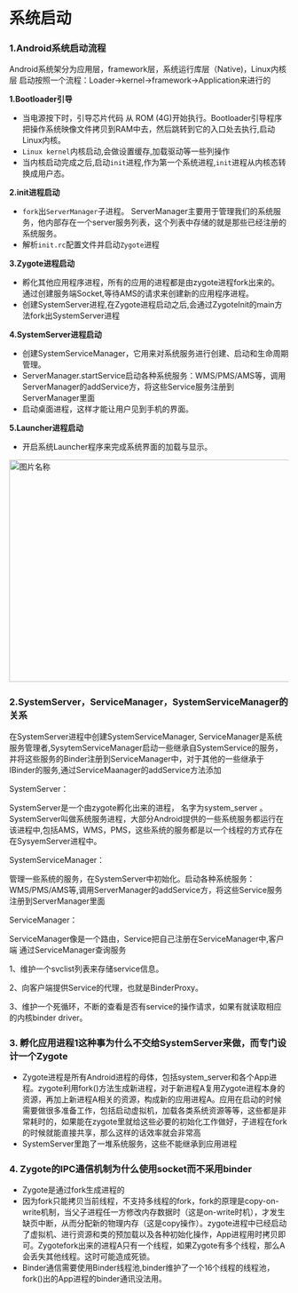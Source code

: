 # 系统启动

###  1.Android系统启动流程

Android系统架分为应用层，framework层，系统运行库层（Native)，Linux内核层
启动按照一个流程：Loader->kernel->framework->Application来进行的


**1.Bootloader引导**

- 当电源按下时，引导芯片代码 从 ROM (4G)开始执行。Bootloader引导程序把操作系统映像文件拷贝到RAM中去，然后跳转到它的入口处去执行,启动Linux内核。
- `Linux kernel`内核启动,会做设置缓存,加载驱动等一些列操作
- 当内核启动完成之后,启动`init`进程,作为第一个系统进程,`init`进程从内核态转换成用户态。

**2.init进程启动**

- `fork`出`ServerManager`子进程。
  ServerManager主要用于管理我们的系统服务，他内部存在一个server服务列表，这个列表中存储的就是那些已经注册的系统服务。
- 解析`init.rc`配置文件并启动`Zygote`进程


**3.Zygote进程启动**

- 孵化其他应用程序进程，所有的应用的进程都是由zygote进程fork出来的。
  通过创建服务端Socket,等待AMS的请求来创建新的应用程序进程。
- 创建SystemServer进程,在Zygote进程启动之后,会通过ZygoteInit的main方法fork出SystemServer进程

**4.SystemServer进程启动**
- 创建SystemServiceManager，它用来对系统服务进行创建、启动和生命周期管理。
- ServerManager.startService启动各种系统服务：WMS/PMS/AMS等，调用ServerManager的addService方，将这些Service服务注册到ServerManager里面
- 启动桌面进程，这样才能让用户见到手机的界面。


**5.Launcher进程启动**

- 开启系统Launcher程序来完成系统界面的加载与显示。

<img src="../../img/xitongqidong1.png" width = "600" height = "400" alt="图片名称" align=center />



###  2.SystemServer，ServiceManager，SystemServiceManager的关系

在SystemServer进程中创建SystemServiceManager, ServiceManager是系统服务管理者,SysytemServiceManager启动一些继承自SystemService的服务，并将这些服务的Binder注册到ServiceManager中，对于其他的一些继承于IBinder的服务,通过ServiceMaanager的addService方法添加

 SystemServer：

SystemServer是一个由zygote孵化出来的进程， 名字为system_server 。
SystemServer叫做系统服务进程，大部分Android提供的一些系统服务都运行在该进程中,包括AMS，WMS，PMS，这些系统的服务都是以一个线程的方式存在在SysyemServer进程中。

 SystemServiceManager：

管理一些系统的服务，在SystemServer中初始化。启动各种系统服务：WMS/PMS/AMS等,调用ServerManager的addService方，将这些Service服务注册到ServerManager里面

 ServiceManager：

 ServiceManager像是一个路由，Service把自己注册在ServiceManager中,客户端 通过ServiceManager查询服务

 1、维护一个svclist列表来存储service信息。

 2、向客户端提供Service的代理，也就是BinderProxy。

 3、维护一个死循环，不断的查看是否有service的操作请求，如果有就读取相应的内核binder driver。


###  3. 孵化应用进程1这种事为什么不交给SystemServer来做，而专门设计一个Zygote

- Zygote进程是所有Android进程的母体，包括system_server和各个App进程。zygote利用fork()方法生成新进程，对于新进程A复用Zygote进程本身的资源，再加上新进程A相关的资源，构成新的应用进程A。应用在启动的时候需要做很多准备工作，包括启动虚拟机，加载各类系统资源等等，这些都是非常耗时的，如果能在zygote里就给这些必要的初始化工作做好，子进程在fork的时候就能直接共享，那么这样的话效率就会非常高
- SystemServer里跑了一堆系统服务，这些不能继承到应用进程

###  4. Zygote的IPC通信机制为什么使用socket而不采用binder
- Zygote是通过fork生成进程的
- 因为fork只能拷贝当前线程，不支持多线程的fork，fork的原理是copy-on-write机制，当父子进程任一方修改内存数据时（这是on-write时机），才发生缺页中断，从而分配新的物理内存（这是copy操作）。zygote进程中已经启动了虚拟机、进行资源和类的预加载以及各种初始化操作，App进程用时拷贝即可。Zygotefork出来的进程A只有一个线程，如果Zygote有多个线程，那么A会丢失其他线程。这时可能造成死锁。
- Binder通信需要使用Binder线程池,binder维护了一个16个线程的线程池，fork()出的App进程的binder通讯没法用。













